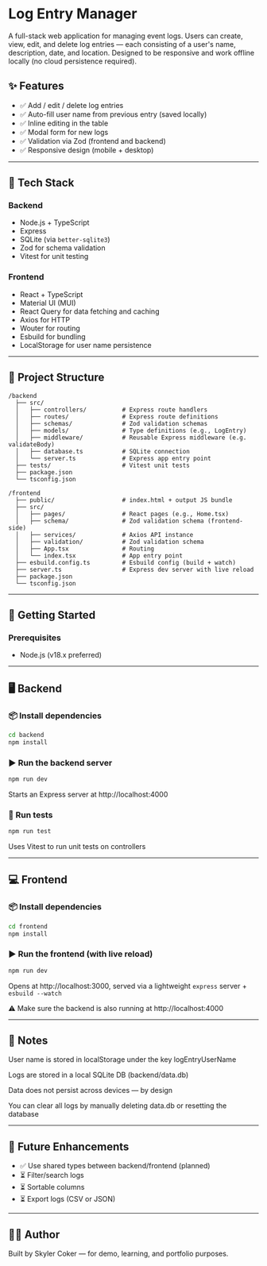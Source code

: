 # Log Entry Manager

A full-stack web application for managing event logs. Users can create, view, edit, and delete log entries — each consisting of a user's name, description, date, and location. Designed to be responsive and work offline locally (no cloud persistence required).

## ✨ Features

- ✅ Add / edit / delete log entries
- ✅ Auto-fill user name from previous entry (saved locally)
- ✅ Inline editing in the table
- ✅ Modal form for new logs
- ✅ Validation via Zod (frontend and backend)
- ✅ Responsive design (mobile + desktop)

---

## 🧠 Tech Stack

### Backend
- Node.js + TypeScript
- Express
- SQLite (via `better-sqlite3`)
- Zod for schema validation
- Vitest for unit testing

### Frontend
- React + TypeScript
- Material UI (MUI)
- React Query for data fetching and caching
- Axios for HTTP
- Wouter for routing
- Esbuild for bundling
- LocalStorage for user name persistence

---

## 📁 Project Structure
```
/backend
  ├── src/
  │   ├── controllers/          # Express route handlers
  │   ├── routes/               # Express route definitions
  │   ├── schemas/              # Zod validation schemas
  │   ├── models/               # Type definitions (e.g., LogEntry)
  │   ├── middleware/           # Reusable Express middleware (e.g. validateBody)
  │   ├── database.ts           # SQLite connection
  │   └── server.ts             # Express app entry point
  ├── tests/                    # Vitest unit tests
  ├── package.json
  └── tsconfig.json

/frontend
  ├── public/                   # index.html + output JS bundle
  ├── src/
  │   ├── pages/                # React pages (e.g., Home.tsx)
  │   ├── schema/               # Zod validation schema (frontend-side)
  │   ├── services/             # Axios API instance
  │   ├── validation/           # Zod validation schema
  │   ├── App.tsx               # Routing
  │   └── index.tsx             # App entry point
  ├── esbuild.config.ts         # Esbuild config (build + watch)
  ├── server.ts                 # Express dev server with live reload
  ├── package.json
  └── tsconfig.json
```

---

## 🚀 Getting Started

### Prerequisites

- Node.js (v18.x preferred)

---

## 🖥️ Backend

### 📦 Install dependencies

```bash
cd backend
npm install
```

### ▶️ Run the backend server
```bash
npm run dev
```
Starts an Express server at http://localhost:4000

### 🧪 Run tests
```bash
npm run test
```
Uses Vitest to run unit tests on controllers

---

## 💻 Frontend
### 📦 Install dependencies
```bash
cd frontend
npm install
```
### ▶️ Run the frontend (with live reload)
```bash
npm run dev
```
Opens at http://localhost:3000, served via a lightweight `express` server + `esbuild --watch`

⚠️ Make sure the backend is also running at http://localhost:4000

---

## 📌 Notes
User name is stored in localStorage under the key logEntryUserName

Logs are stored in a local SQLite DB (backend/data.db)

Data does not persist across devices — by design

You can clear all logs by manually deleting data.db or resetting the database

---

## 🧹 Future Enhancements
- ✅ Use shared types between backend/frontend (planned)
- ⏳ Filter/search logs
- ⏳ Sortable columns
- ⏳ Export logs (CSV or JSON)

---

## 🧑‍💻 Author
Built by Skyler Coker — for demo, learning, and portfolio purposes.
